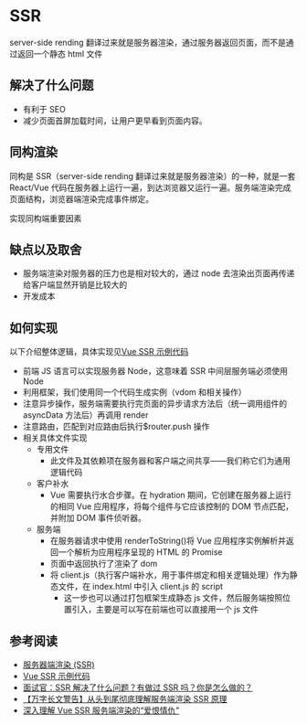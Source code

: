 # SSR

server-side rending 翻译过来就是服务器渲染，通过服务器返回页面，而不是通过返回一个静态 html 文件

## 解决了什么问题

- 有利于 SEO
- 减少页面首屏加载时间，让用户更早看到页面内容。

## 同构渲染

同构是 SSR（server-side rending 翻译过来就是服务器渲染）的一种，就是一套 React/Vue 代码在服务器上运行一遍，到达浏览器又运行一遍。服务端渲染完成页面结构，浏览器端渲染完成事件绑定。

实现同构端重要因素

## 缺点以及取舍

- 服务端渲染对服务器的压力也是相对较大的，通过 node 去渲染出页面再传递给客户端显然开销是比较大的
- 开发成本

## 如何实现

以下介绍整体逻辑，具体实现见[Vue SSR 示例代码](https://stackblitz.com/edit/vue-ssr-example-r4gtd6?file=server.js)

- 前端 JS 语言可以实现服务器 Node，这意味着 SSR 中间层服务端必须使用 Node
- 利用框架，我们使用同一个代码生成实例（vdom 和相关操作）
- 注意异步操作，服务端需要执行完页面的异步请求方法后（统一调用组件的 asyncData 方法后）再调用 render
- 注意路由，匹配到对应路由后执行\$router.push 操作
- 相关具体文件实现
  - 专用文件
    - 此文件及其依赖项在服务器和客户端之间共享——我们称它们为通用逻辑代码
  - 客户补水
    - Vue 需要执行水合步骤。在 hydration 期间，它创建在服务器上运行的相同 Vue 应用程序，将每个组件与它应该控制的 DOM 节点匹配，并附加 DOM 事件侦听器。
  - 服务端
    - 在服务器请求中使用 renderToString()将 Vue 应用程序实例解析并返回一个解析为应用程序呈现的 HTML 的 Promise
    - 页面中返回执行了渲染了 dom
    - 将 client.js（执行客户端补水，用于事件绑定和相关逻辑处理）作为静态文件，在 index.html 中引入 client.js 的 script
      - 这一步也可以通过打包框架生成静态 js 文件，然后服务端按照位置引入，主要是可以写在前端也可以直接用一个 js 文件

## 参考阅读

- [服务器端渲染 (SSR)](https://vuejs.org/guide/scaling-up/ssr.html)
- [Vue SSR 示例代码](https://stackblitz.com/edit/vue-ssr-example-r4gtd6?file=server.js)
- [面试官：SSR 解决了什么问题？有做过 SSR 吗？你是怎么做的？](https://cloud.tencent.com/developer/article/1794294)
- [【万字长文警告】从头到尾彻底理解服务端渲染 SSR 原理](https://juejin.cn/post/6856321751115431944#heading-13)
- [深入理解 Vue SSR 服务端渲染的“爱恨情仇”](https://juejin.cn/post/6925802781622140941#heading-0)
